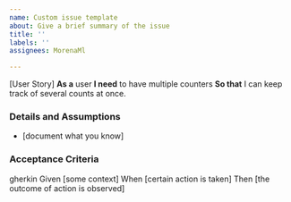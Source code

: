 ```yaml
---
name: Custom issue template
about: Give a brief summary of the issue
title: ''
labels: ''
assignees: MorenaMl

---
```


[User Story]
**As a** user
 **I need** to have multiple counters 
 **So that** I can keep track of several counts at once.
   
 ### Details and Assumptions
 * [document what you know]
   
 ### Acceptance Criteria  
   
gherkin
 Given [some context]
 When [certain action is taken]
 Then [the outcome of action is observed]
